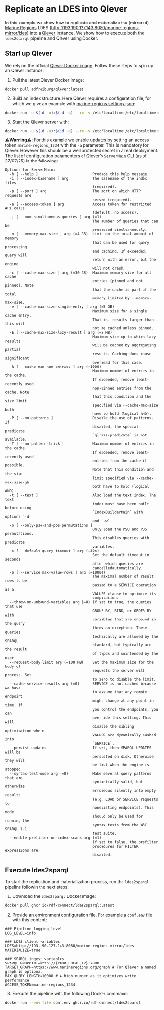 # Replicate an LDES into Qlever

In this example we show how to replicate and materialize the (mirrored) [Marine Regions](https://marineregions.org) LDES (<http://193.190.127.143:8080/marine-regions-mirror/ldes>) into a [Qlever](https://github.com/ad-freiburg/qlever) instance. We show how to execute both the `ldes2sparql` pipeline and Qlever using Docker.

## Start up Qlever

We rely on the official [Qlever Docker image](https://hub.docker.com/r/adfreiburg/qlever). Follow these steps to spin up an Qlever instance:

1. Pull the latest Qlever Docker image:
```bash
docker pull adfreiburg/qlever:latest
```
2. Build an index structure. Here Qlever requires a configuration file, for which we give an example with [marine-regions.settings.json](https://github.com/rdf-connect/ldes2sparql/blob/main/examples/qlever/marine-regions.settings.json):
```bash
docker run -u $(id -u):$(id -g) --rm -v /etc/localtime:/etc/localtime:ro -v $(pwd):/index -w /index --init --entrypoint bash --name qlever adfreiburg/qlever -c "IndexBuilderMain -i marine-regions -s marine-regions.settings.json -F ttl -f - --stxxl-memory 10G | tee qlever.index-log.txt"
```
3. Start the Qlever server with:
```bash
docker run -u $(id -u):$(id -g) --rm -v /etc/localtime:/etc/localtime:ro -v $(pwd):/index -p 7000:7000 -w /index --init --entrypoint bash --name qlever adfreiburg/qlever -c 'ServerMain -i marine-regions -j 4 -p 7000 -m 5G -c 2G -e 1G -k 200 -s 30s -a marine-regions_1234 > qlever-log.txt 2>&1'
```
**⚠️Warning⚠️**: For this example we enable updates by setting an access token `marine-regions_1234` with the `-a` parameter. This is mandatory for Qlever. However this should be a well protected secret in a real deployment. The list of configuration paramenters of Qlever's `ServerMain` CLI (as of 27/07/25) is the following:
```
Options for ServerMain:
  -h [ --help ]                         Produce this help message.
  -i [ --index-basename ] arg           The basename of the index files 
                                        (required).
  -p [ --port ] arg                     The port on which HTTP requests are 
                                        served (required).
  -a [ --access-token ] arg             Access token for restricted API calls 
                                        (default: no access).
  -j [ --num-simultaneous-queries ] arg (=1)
                                        The number of queries that can be 
                                        processed simultaneously.
  -m [ --memory-max-size ] arg (=4 GB)  Limit on the total amount of memory 
                                        that can be used for query processing 
                                        and caching. If exceeded, query will 
                                        return with an error, but the engine 
                                        will not crash.
  -c [ --cache-max-size ] arg (=30 GB)  Maximum memory size for all cache 
                                        entries (pinned and not pinned). Note 
                                        that the cache is part of the total 
                                        memory limited by --memory-max-size.
  -e [ --cache-max-size-single-entry ] arg (=5 GB)
                                        Maximum size for a single cache entry. 
                                        That is, results larger than this will 
                                        not be cached unless pinned.
  -E [ --cache-max-size-lazy-result ] arg (=5 MB)
                                        Maximum size up to which lazy results 
                                        will be cached by aggregating partial 
                                        results. Caching does cause significant
                                        overhead for this case.
  -k [ --cache-max-num-entries ] arg (=1000)
                                        Maximum number of entries in the cache.
                                        If exceeded, remove least-recently used
                                        non-pinned entries from the cache. Note
                                        that this condition and the size limit 
                                        specified via --cache-max-size both 
                                        have to hold (logical AND).
  -P [ --no-patterns ]                  Disable the use of patterns. If 
                                        disabled, the special predicate 
                                        `ql:has-predicate` is not available.
  -T [ --no-pattern-trick ]             Maximum number of entries in the cache.
                                        If exceeded, remove least-recently used
                                        entries from the cache if possible. 
                                        Note that this condition and the size 
                                        limit specified via --cache-max-size-gb
                                        both have to hold (logical AND).
  -t [ --text ]                         Also load the text index. The text 
                                        index must have been built before using
                                        `IndexBuilderMain` with options `-d` 
                                        and `-w`.
  -o [ --only-pso-and-pos-permutations ] 
                                        Only load the PSO and POS permutations.
                                        This disables queries with predicate 
                                        variables.
  -s [ --default-query-timeout ] arg (=30s)
                                        Set the default timeout in seconds 
                                        after which queries are 
                                        cancelledautomatically.
  -S [ --service-max-value-rows ] arg (=10000)
                                        The maximal number of result rows to be
                                        passed to a SERVICE operation as a 
                                        VALUES clause to optimize its 
                                        computation.
  --throw-on-unbound-variables arg (=0) If set to true, the queries that use 
                                        GROUP BY, BIND, or ORDER BY with 
                                        variables that are unbound in the query
                                        throw an exception. These queries 
                                        technically are allowed by the SPARQL 
                                        standard, but typically are the result 
                                        of typos and unintended by the user
  --request-body-limit arg (=100 MB)    Set the maximum size for the body of 
                                        requests the server will process. Set 
                                        to zero to disable the limit.
  --cache-service-results arg (=0)      SERVICE is not cached because we have 
                                        to assume that any remote endpoint 
                                        might change at any point in time. If 
                                        you control the endpoints, you can 
                                        override this setting. This will 
                                        disable the sibling optimization where 
                                        VALUES are dynamically pushed into 
                                        `SERVICE`.
  --persist-updates                     If set, then SPARQL UPDATES will be 
                                        persisted on disk. Otherwise they will 
                                        be lost when the engine is stopped
  --syntax-test-mode arg (=0)           Make several query patterns that are 
                                        syntactially valid, but otherwise 
                                        erroneous silently into empty results 
                                        (e.g. LOAD or SERVICE requests to 
                                        nonexisting endpoints). This mode 
                                        should only be used for running the 
                                        syntax tests from the W3C SPARQL 1.1 
                                        test suite.
  --enable-prefilter-on-index-scans arg (=1)
                                        If set to false, the prefilter 
                                        procedures for FILTER expressions are 
                                        disabled.
```

## Execute ldes2sparql

To start the replication and materialization process, run the `ldes2sparql` pipeline followin the next steps:

1. Download the `ldes2sparql` Docker image:
```bash
docker pull ghcr.io/rdf-connect/ldes2sparql:latest
```
2. Provide an environment configuration file. For example a `conf.env` file with this content:
```dotenv
### Pipeline logging level
LOG_LEVEL=info

### LDES client variables
LDES=http://193.190.127.143:8080/marine-regions-mirror/ldes
MATERIALIZE=true

### SPARQL ingest variables
SPARQL_ENDPOINT=http://{YOUR_LOCAL_IP}:7000
TARGET_GRAPH=https://www.marineregions.org/graph # For Qlever a named graph is optional
MAX_QUERY_LENGTH=10000 # A high number as it optimizes write performance
ACCESS_TOKEN=marine-regions_1234
```
3. Execute the pipeline with the following Docker command:
```bash
docker run --env-file conf.env ghcr.io/rdf-connect/ldes2sparql
```